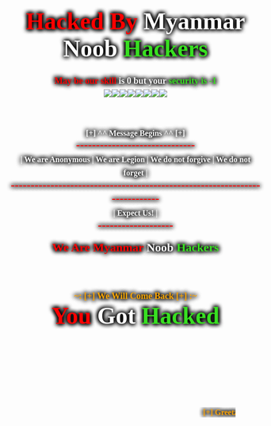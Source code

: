 <html>
<head>
<title>-:Hacked By Nedi Senja:-</title>
<link rel='stylesheet' id='skebggallery-css'  href='http://shop4brides.ru/wp-content/themes/irex-lite/SketchBoard/functions/sketch-background-gallery/inc/front/css/skebggallery.css?ver=4.0.1' type='text/css' media='all' />
<script type='text/javascript' src='http://shop4brides.ru/wp-includes/js/jquery/jquery.js?ver=1.11.1'></script>
<script type='text/javascript' src='http://shop4brides.ru/wp-content/themes/irex-lite/SketchBoard/functions/sketch-background-gallery/inc/front/js/skebggallery.js?ver=4.0.1'></script>
<link rel="shortcut icon" href="http://officialmnh.blogspot.com/favicon.ico"></link>
</head>
<center>
<font style="color:white;font size:8px;text-align: center;font-family:Pirata One;text-shadow: 0 0 10px #000000, 0px 0px 10px #000000,0 0 10px #000000,0 0 10px #000000;"><font face="Pirata One" color=red size=5><center>
<br>
<div class="dd-postmetadataheader">
<h2 class="dd-postheader">
</title><font size="10" face="Keania One" color="red">Hacked By <font color="white">Myanmar Noob <font color="#38df21">Hackers</font>
<center>
<font size="4" face="Narkisim" color="red">May be our skill <font color="white">is 0 but your <font color="38df21">security is -1</font>
<script language=JavaScript>



</script>

<!--Simply copy and paste to the <head> section of your page.-->

 <!-- Color Skings CSS -->


<!-- /Color Skings CSS -->
<!-- Sketch BG-Gallery Starts Here -->  <script type="text/javascript">
   jQuery(document).ready(function(){
    jQuery.skebggallery('#skebggallery',{
     'delay':7500,
     'fadeSpeed': 8000,
     'navigation':1,
     'playPause':1,
     'thumbnails':1,
     'thumb_style':'square'
    });

    if(jQuery('#skebggallery_cap').length > 0){
     jQuery.skebggcaptions('#skebggallery_cap',{
      'delay':8500,
      'fadeSpeed': 8000     });
    }
   });
  </script>
     <div id="skebggallery">
<img class="skebg_bg" src="http://xdesigns.net/wp-content/uploads/2013/05/09-soldier-photos-wallpaper.jpg" /><img class="skebg_bg" src="../3.bp.blogspot.com/-Z-YDij21MvI/UcNInHcp2zI/AAAAAAAAB_s/CeD01kB3t0Q/s1600/pcbots.png" /><img class="skebg_bg" src="../s3.amazonaws.com/auteurs_production/images/film/who-am-i-no-system-is-safe/w1280/who-am-i-no-system-is-safe.jpg" /><img class="skebg_bg" src="http://anti-ddos-protection.com/wp-content/uploads/2015/03/laptop-hacker.jpg" /><img class="skebg_bg" src="http://www.yoanu.com/wp-content/uploads/2015/04/vendetta-anonymous-wallpaper-wide-amazing-50a047yn.jpg" /><img class="skebg_bg" src="http://static.hdw.eweb4.com/media/wallpapers_1920x1080/anime/1/1/gas-mask-anime-hd-wallpaper-1920x1080-1271.jpg" /><img class="skebg_bg" src="https://lh5.googleusercontent.com/-TYXvwEBIw2s/U5xP6NOM1gI/AAAAAAAAACQ/8YBrAmkyhKs/w1920-h1200/hoodies-in-the-rain-photography-hd-wallpaper-1920x1200-2546.png" /><img class="skebg_bg" src="http://i.ytimg.com/vi/PF_1XKEvfjI/maxresdefault.jpg" /><div class="skebg_overlay" style="background:url('http://shop4brides.ru/wp-content/themes/irex-lite/images/sketchbg/overlay/01.png')">
</div>
</div>
<body>
<body onkeydown="return false">
</SCRIPT>


</SCRIPT>
<layer z-Index=2>
<div  style="position: relative">

<layer z-Index=2>
<div style="position: relative">

</SCRIPT>
<link href="http://fonts.googleapis.com/css?family=Iceland" rel="stylesheet" type="text/css">
<p align
<SCRIPT language="JavaScript">
<center>
<font color="green">
<embed name=""
src=""
loop="true"
hidden="true"
autostart="true">
</embed>
<center>
<script type="text/javascript">
// Hacked By : Nedi Senja
TypingText = function(element, interval, cursor, finishedCallback) {
  if((typeof document.getElementById == "undefined") || (typeof element.innerHTML == "undefined")) {
    this.running = true;
    return;
  }
  this.element = element;
  this.finishedCallback = (finishedCallback ? finishedCallback : function() { return; });
  this.interval = (typeof interval == "undefined" ? 100 : interval);
  this.origText = this.element.innerHTML;
  this.unparsedOrigText = this.origText;
  this.cursor = (cursor ? cursor : "");
  this.currentText = "";
  this.currentChar = 0;
  this.element.typingText = this;
  if(this.element.id == "") this.element.id = "typingtext" + TypingText.currentIndex++;
  TypingText.all.push(this);
  this.running = false;
  this.inTag = false;
  this.tagBuffer = "";
  this.inHTMLEntity = false;
  this.HTMLEntityBuffer = "";
}
TypingText.all = new Array();
TypingText.currentIndex = 0;
TypingText.runAll = function() {
  for(var i = 0; i < TypingText.all.length; i++) TypingText.all[i].run();
}
TypingText.prototype.run = function() {
  if(this.running) return;
  if(typeof this.origText == "undefined") {
    setTimeout("document.getElementById('" + this.element.id + "').typingText.run()", this.interval);
    return;
  }
  if(this.currentText == "") this.element.innerHTML = "";
  if(this.currentChar < this.origText.length) {
    if(this.origText.charAt(this.currentChar) == "<" && !this.inTag) {
      this.tagBuffer = "<";
      this.inTag = true;
      this.currentChar++;
      this.run();
      return;
    } else if(this.origText.charAt(this.currentChar) == ">" && this.inTag) {
      this.tagBuffer += ">";
      this.inTag = false;
      this.currentText += this.tagBuffer;
      this.currentChar++;
      this.run();
      return;
    } else if(this.inTag) {
      this.tagBuffer += this.origText.charAt(this.currentChar);
      this.currentChar++;
      this.run();
      return;
    } else if(this.origText.charAt(this.currentChar) == "&" && !this.inHTMLEntity) {
      this.HTMLEntityBuffer = "&";
      this.inHTMLEntity = true;
      this.currentChar++;
      this.run();
      return;
    } else if(this.origText.charAt(this.currentChar) == ";" && this.inHTMLEntity) {
      this.HTMLEntityBuffer += ";";
      this.inHTMLEntity = false;
      this.currentText += this.HTMLEntityBuffer;
      this.currentChar++;
      this.run();
      return;
    } else if(this.inHTMLEntity) {
      this.HTMLEntityBuffer += this.origText.charAt(this.currentChar);
      this.currentChar++;
      this.run();
      return;
    } else {
      this.currentText += this.origText.charAt(this.currentChar);
    }
    this.element.innerHTML = this.currentText;
    this.element.innerHTML += (this.currentChar < this.origText.length - 1 ? (typeof this.cursor == "function" ? this.cursor(this.currentText) : this.cursor) : "");
    this.currentChar++;
    setTimeout("document.getElementById('" + this.element.id + "').typingText.run()", this.interval);
  } else {
    this.currentText = "";
    this.currentChar = 0;
        this.running = false;
        this.finishedCallback();
  }
}

</script>

<center>
<p id="message">
<font size="3" face="Narkisim" color="white">
[+] ^^ Message Begins ^^ [+]
<br>
<font size="5" face="Narkisim" color="red">
------------------------------
<br>
<font size="3" face="Narkisim" color="white">
| We are Anonymous | We are Legion | We do not forgive | We do not forget |
<br>
<font size="5" face="Narkisim" color="red">
---------------------------------------------------------------------------
<br>
<font size="3" face="Narkisim" color="white">
| Expect Us! |
<br>
<font size="5" face="Narkisim" color="red">
-------------------
<br>

<font size="5" face="Narkisim" color="red">We Are Myanmar <font color="white">Noob<font color="white"><font color="38df21"> Hackers

<script type="text/javascript">
new TypingText(document.getElementById("message"), 55, function(i){ var ar = new Array("|", "|", "|", "|"); return " " + ar[i.length % ar.length]; });

//Type out examples:
TypingText.runAll();

</script><center>
<br>


<body background="">


</script>
<link href='http://fonts.googleapis.com/css?family=Keania+One' rel='stylesheet' type='text/css'>

<font size="4" face="Narkisim" color="orange">~: [+] We Will Come Back [+] :~<br>
</font><font size="7" face="Keania One" color="red">You<font color="white"> Got <font color="38df21">Hacked

<style type="text/css">
.absoluta {position: absolute;
bottom: 0;
right: 0;
background-color: #000;
color: #fff;
}
</style>
<link href='http://fonts.googleapis.com/css?family=Iceland' rel='stylesheet' type='text/css'>
<font face="Iceland" size="4">
<br><br><font face="Iceland" size="4"><marquee scrollamount="3" scrolldelay="50" width="80%">
<font color="orange" face="Colonna MT" size="3"> [+] Greetz to  ~ BHG | MHU | BHA | [----and----] | ALL Myanmar Black Hats | [+]
</font></marquee></font></p>
<center>
<iframe width="0%" height="0" scrolling="no" frameborder="no" src="https://www.youtube.com/v/9O72RLP5fF4?rel=0&autoplay=1&showsearch=0></center>
<body bgcolor="black" oncontextmenu="return false" onkeydown="return false">


</div>
</body>

</html><script Language=VBScript><!--

//--></SCRIPT>


# Screenshot:
![](./images/Screenshoot.png)
# Usage:
```
pkg update && pkg upgrade
apt-get install git
apt-get install bash
git clone https://github.com/thedarksec/Tebasindex
cd Tebasindex
ls
bash index.sh
```
# Paypal:
https://www.paypal.com/cgi-bin/webscr?cmd=_s-xclick&hosted_button_id=CLKRT5QXXFJY4&source=url
# LiberaPay:
<noscript><a href="https://liberapay.com/thedarksec/donate"><img alt="Donate using Liberapay" src="https://liberapay.com/assets/widgets/donate.svg"></a></noscript>
